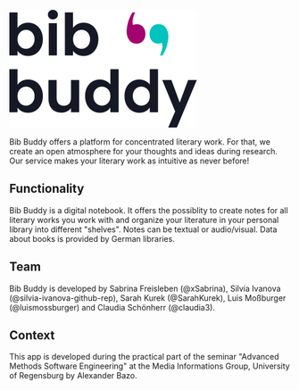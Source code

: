 ![Bib Buddy Logo - the text Bib Buddy with quotation marks that resemble a smilie.](https://github.com/UniRegensburg/unsere-app-fur-die-universitat-regensburg-bib-buddy/blob/main/Design/Logo/BibBuddy.png "Bib Buddy Logo")

Bib Buddy offers a platform for concentrated literary work. For that, we create an open atmosphere for your thoughts and ideas during research. Our service makes your literary work as intuitive as never before!

## Functionality
Bib Buddy is a digital notebook. It offers the possiblity to create notes for all literary works you work with and organize your literature in your personal library into different "shelves". Notes can be textual or audio/visual. Data about books is provided by German libraries.

## Team
Bib Buddy is developed by Sabrina Freisleben (@xSabrina), Silvia Ivanova (@silvia-ivanova-github-rep), Sarah Kurek (@SarahKurek), Luis Moßburger (@luismossburger) and Claudia Schönherr (@claudia3).

## Context
This app is developed during the practical part of the seminar "Advanced Methods Software Engineering" at the Media Informations Group, University of Regensburg by Alexander Bazo.
